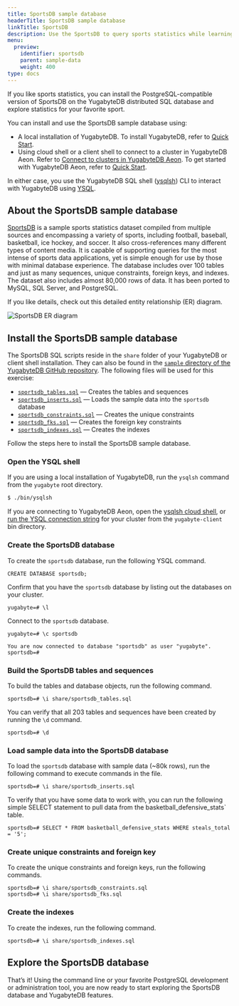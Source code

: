 ```yaml
---
title: SportsDB sample database
headerTitle: SportsDB sample database
linkTitle: SportsDB
description: Use the SportsDB to query sports statistics while learning YugabyteDB.
menu:
  preview:
    identifier: sportsdb
    parent: sample-data
    weight: 400
type: docs
---
```


If you like sports statistics, you can install the PostgreSQL-compatible version of SportsDB on the YugabyteDB distributed SQL database and explore statistics for your favorite sport.

You can install and use the SportsDB sample database using:

- A local installation of YugabyteDB. To install YugabyteDB, refer to [Quick Start](../../quick-start/).
- Using cloud shell or a client shell to connect to a cluster in YugabyteDB Aeon. Refer to [Connect to clusters in YugabyteDB Aeon](../../yugabyte-cloud/cloud-connect/). To get started with YugabyteDB Aeon, refer to [Quick Start](../../yugabyte-cloud/cloud-quickstart/).

In either case, you use the YugabyteDB SQL shell ([ysqlsh](../../yugabyte-clients/ysqlsh/)) CLI to interact with YugabyteDB using [YSQL](../../api/ysql/).

## About the SportsDB sample database

[SportsDB](http://www.sportsdb.org/sd) is a sample sports statistics dataset compiled from multiple sources and encompassing a variety of sports, including football, baseball, basketball, ice hockey, and soccer. It also cross-references many different types of content media. It is capable of supporting queries for the most intense of sports data applications, yet is simple enough for use by those with minimal database experience. The database includes over 100 tables and just as many sequences, unique constraints, foreign keys, and indexes. The dataset also includes almost 80,000 rows of data. It has been ported to MySQL, SQL Server, and PostgreSQL.

If you like details, check out this detailed entity relationship (ER) diagram.

![SportsDB ER diagram](/images/sample-data/sportsdb/sportsdb-er-diagram.jpg)

## Install the SportsDB sample database

The SportsDB SQL scripts reside in the `share` folder of your YugabyteDB or client shell installation. They can also be found in the [`sample` directory of the YugabyteDB GitHub repository](https://github.com/yugabyte/yugabyte-db/tree/master/sample). The following files will be used for this exercise:

- [`sportsdb_tables.sql`](https://raw.githubusercontent.com/yugabyte/yugabyte-db/master/sample/sportsdb_tables.sql) — Creates the tables and sequences
- [`sportsdb_inserts.sql`](https://raw.githubusercontent.com/yugabyte/yugabyte-db/master/sample/sportsdb_inserts.sql) — Loads the sample data into the `sportsdb` database
- [`sportsdb_constraints.sql`](https://raw.githubusercontent.com/yugabyte/yugabyte-db/master/sample/sportsdb_constraints.sql) — Creates the unique constraints
- [`sportsdb_fks.sql`](https://raw.githubusercontent.com/yugabyte/yugabyte-db/master/sample/sportsdb_fks.sql) — Creates the foreign key constraints
- [`sportsdb_indexes.sql`](https://raw.githubusercontent.com/yugabyte/yugabyte-db/master/sample/sportsdb_indexes.sql) — Creates the indexes

Follow the steps here to install the SportsDB sample database.

### Open the YSQL shell

If you are using a local installation of YugabyteDB, run the `ysqlsh` command from the `yugabyte` root directory.

```sh
$ ./bin/ysqlsh
```

If you are connecting to YugabyteDB Aeon, open the [ysqlsh cloud shell](../../yugabyte-cloud/cloud-connect/connect-cloud-shell/), or [run the YSQL connection string](../../yugabyte-cloud/cloud-connect/connect-client-shell/#ysqlsh) for your cluster from the `yugabyte-client` bin directory.

### Create the SportsDB database

To create the `sportsdb` database, run the following YSQL command.

```plpgsql
CREATE DATABASE sportsdb;
```

Confirm that you have the `sportsdb` database by listing out the databases on your cluster.

```plpgsql
yugabyte=# \l
```

Connect to the `sportsdb` database.

```plpgsql
yugabyte=# \c sportsdb
```

```output
You are now connected to database "sportsdb" as user "yugabyte".
sportsdb=#
```

### Build the SportsDB tables and sequences

To build the tables and database objects, run the following command.

```plpgsql
sportsdb=# \i share/sportsdb_tables.sql
```

You can verify that all 203 tables and sequences have been created by running the `\d` command.

```plpgsql
sportsdb=# \d
```

### Load sample data into the SportsDB database

To load the `sportsdb` database with sample data (~80k rows), run the following command to execute commands in the file.

```plpgsql
sportsdb=# \i share/sportsdb_inserts.sql
```

To verify that you have some data to work with, you can run the following simple SELECT statement to pull data from the  basketball_defensive_stats` table.

```plpgsql
sportsdb=# SELECT * FROM basketball_defensive_stats WHERE steals_total = '5';
```

### Create unique constraints and foreign key

To create the unique constraints and foreign keys, run the following commands.

```plpgsql
sportsdb=# \i share/sportsdb_constraints.sql
sportsdb=# \i share/sportsdb_fks.sql
```

### Create the indexes

To create the indexes, run the following command.

```plpgsql
sportsdb=# \i share/sportsdb_indexes.sql
```

## Explore the SportsDB database

That’s it! Using the command line or your favorite PostgreSQL development or administration tool, you are now ready to start exploring the SportsDB database and YugabyteDB features.
